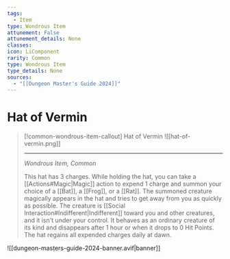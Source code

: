 ```yaml
---
tags:
  - Item
type: Wondrous Item
attunement: False
attunement_details: None
classes:
icon: LiComponent
rarity: Common
type: Wondrous Item
type_details: None
sources: 
  - "[[Dungeon Master's Guide 2024]]"
---
```

# Hat of Vermin
>[!common-wondrous-item-callout] Hat of Vermin
>![[hat-of-vermin.png]]
>
>- - -
>_Wondrous Item, Common_
>
>This hat has 3 charges. While holding the hat, you can take a [[Actions#Magic\|Magic]] action to expend 1 charge and summon your choice of a [[Bat]], a [[Frog]], or a [[Rat]]. The summoned creature magically appears in the hat and tries to get away from you as quickly as possible. The creature is [[Social Interaction#Indifferent\|Indifferent]] toward you and other creatures, and it isn't under your control. It behaves as an ordinary creature of its kind and disappears after 1 hour or when it drops to 0 Hit Points. The hat regains all expended charges daily at dawn.

![[dungeon-masters-guide-2024-banner.avif|banner]]